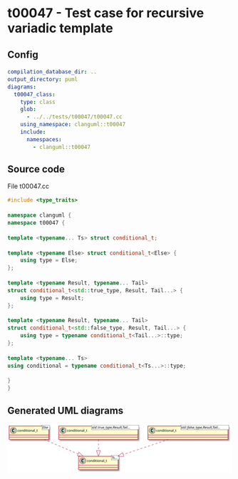 # t00047 - Test case for recursive variadic template
## Config
```yaml
compilation_database_dir: ..
output_directory: puml
diagrams:
  t00047_class:
    type: class
    glob:
      - ../../tests/t00047/t00047.cc
    using_namespace: clanguml::t00047
    include:
      namespaces:
        - clanguml::t00047
```
## Source code
File t00047.cc
```cpp
#include <type_traits>

namespace clanguml {
namespace t00047 {

template <typename... Ts> struct conditional_t;

template <typename Else> struct conditional_t<Else> {
    using type = Else;
};

template <typename Result, typename... Tail>
struct conditional_t<std::true_type, Result, Tail...> {
    using type = Result;
};

template <typename Result, typename... Tail>
struct conditional_t<std::false_type, Result, Tail...> {
    using type = typename conditional_t<Tail...>::type;
};

template <typename... Ts>
using conditional = typename conditional_t<Ts...>::type;

}
}
```
## Generated UML diagrams
![t00047_class](./t00047_class.svg "Test case for recursive variadic template")
